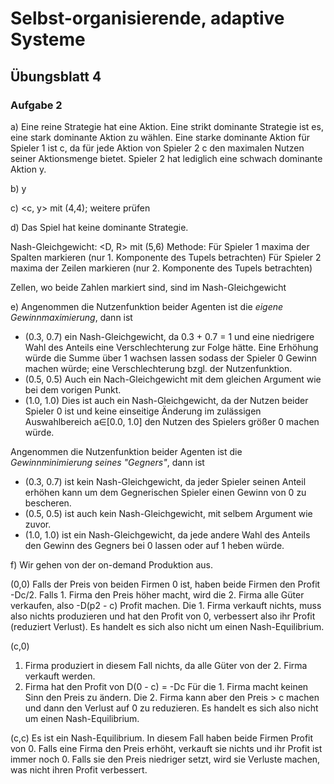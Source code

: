 # Selbst-organisierende, adaptive Systeme

## Übungsblatt 4

### Aufgabe 2

a)
Eine reine Strategie hat eine Aktion.
Eine strikt dominante Strategie ist es, eine stark dominante Aktion zu wählen.
Eine starke dominante Aktion für Spieler 1 ist c,
da für jede Aktion von Spieler 2 c den maximalen Nutzen seiner Aktionsmenge bietet.
Spieler 2 hat lediglich eine schwach dominante Aktion y.

b)
y

c)
<c, y>  mit (4,4); weitere prüfen

d)
Das Spiel hat keine dominante Strategie.

Nash-Gleichgewicht: <D, R> mit (5,6)
Methode:
Für Spieler 1 maxima der Spalten markieren (nur 1. Komponente des Tupels betrachten)
Für Spieler 2 maxima der Zeilen markieren (nur 2. Komponente des Tupels betrachten)

Zellen, wo beide Zahlen markiert sind, sind im Nash-Gleichgewicht

e)
Angenommen die Nutzenfunktion beider Agenten ist die *eigene
Gewinnmaximierung*, dann ist

- (0.3, 0.7) ein Nash-Gleichgewicht, da 0.3 + 0.7 = 1 und eine niedrigere Wahl
             des Anteils eine Verschlechterung zur Folge hätte. Eine Erhöhung
             würde die Summe über 1 wachsen lassen sodass der Spieler 0 Gewinn
             machen würde; eine Verschlechterung bzgl. der Nutzenfunktion.
- (0.5, 0.5) Auch ein Nach-Gleichgewicht mit dem gleichen Argument wie bei dem
             vorigen Punkt.
- (1.0, 1.0) Dies ist auch ein Nash-Gleichgewicht, da der Nutzen beider Spieler
             0 ist und keine einseitige Änderung im zulässigen Auswahlbereich
             a∈[0.0, 1.0] den Nutzen des Spielers größer 0 machen würde.

Angenommen die Nutzenfunktion beider Agenten ist die *Gewinnminimierung seines
"Gegners"*, dann ist

- (0.3, 0.7) ist kein Nash-Gleichgewicht, da jeder Spieler seinen Anteil erhöhen
             kann um dem Gegnerischen Spieler einen Gewinn von 0 zu bescheren.
- (0.5, 0.5) ist auch kein Nash-Gleichgewicht, mit selbem Argument wie zuvor.
- (1.0, 1.0) ist ein Nash-Gleichgewicht, da jede andere Wahl des Anteils den
             Gewinn des Gegners bei 0 lassen oder auf 1 heben würde.

f)
Wir gehen von der on-demand Produktion aus.

(0,0)
Falls der Preis von beiden Firmen 0 ist, haben beide Firmen den Profit -Dc/2.
Falls 1. Firma den Preis höher macht, wird die 2. Firma alle Güter verkaufen, also -D(p2 - c) Profit machen.
Die 1. Firma verkauft nichts, muss also nichts produzieren und hat den Profit von 0,
verbessert also ihr Profit (reduziert Verlust).
Es handelt es sich also nicht um einen Nash-Equilibrium.

(c,0)
1. Firma produziert in diesem Fall nichts, da alle Güter von der 2. Firma verkauft werden.
2. Firma hat den Profit von D(0 - c) = -Dc
Für die 1. Firma macht keinen Sinn den Preis zu ändern.
Die 2. Firma kann aber den Preis > c machen und dann den Verlust auf 0 zu reduzieren.
Es handelt es sich also nicht um einen Nash-Equilibrium.

(c,c)
Es ist ein Nash-Equilibrium.
In diesem Fall haben beide Firmen Profit von 0.
Falls eine Firma den Preis erhöht, verkauft sie nichts und ihr Profit ist immer noch 0.
Falls sie den Preis niedriger setzt, wird sie Verluste machen, was nicht ihren Profit verbessert.
